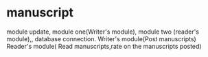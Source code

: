 # manuscript
module update,
module one(Writer's module),
module two (reader's module),,
database connection.
Writer's module(Post manuscripts)
Reader's module( Read manuscripts,rate on the manuscripts posted)
